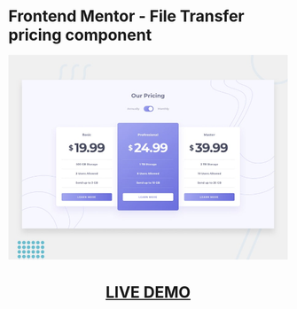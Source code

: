 # Frontend Mentor - File Transfer pricing component

![Design preview for the File Transfer pricing component coding challenge](./design/desktop-preview.jpg)

[<h1 align="center">**LIVE DEMO**</h1>](https://file-transfer-pricing-component.netlify.app/)
